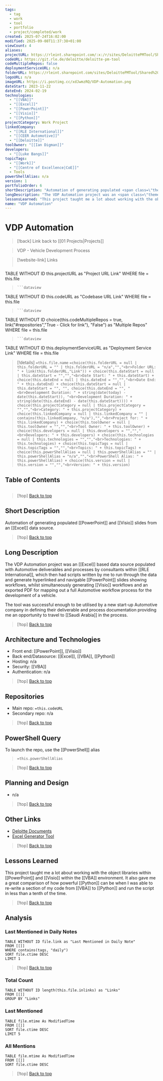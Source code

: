 ```yaml
---
tags:
  - tag
  - work
  - tool
  - portfolio
  - project/completed/work
created: 2025-07-24T16:02:00
modified: 2025-09-08T11:37:38+01:00
viewCount: 4
aliases:
projectURL: https://rleint.sharepoint.com/:x:/r/sites/DeloittePMTool/Shared%20Documents/CEER%20DevPlan.xlsb?d=w96a37936195d4126a22329f260501438&csf=1&web=1&e=Xm5aFR
codeURL: https://git.rle.de/deloitte/deloitte-pm-tool
codeMultipleRepos: false
deploymentServiceURL: n/a
folderURL: https://rleint.sharepoint.com/sites/DeloittePMTool/Shared%20Documents/Forms/AllItems.aspx
logoURL: n/a
imageURL: https://i.postimg.cc/xdJwmzRQ/VDP-Automation.png
dateStart: 2023-11-22
dateEnd: 2024-02-19
technologies:
  - "[[VBA]]"
  - "[[Excel]]"
  - "[[PowerPoint]]"
  - "[[Visio]]"
  - "[[Python]]"
projectCategory: Work Project
linkedCompany:
  - "[[RLE International]]"
  - "[[CEER Automotive]]"
  - "[[Deloitte]]"
toolOwner: "[[Ian Digman]]"
developers:
  - "[[Luke Bangs]]"
topicTags:
  - "[[Work]]"
  - "[[Centre of Excellence|CoE]]"
  - Tools
powerShellAlias: n/a
version: 1
portfolioOrder: 6
shortDescription: "Automation of generating populated <span class=\"theme-link\">PowerPoint</span> and <span class=\"theme-link\">Visio</span> slides from an <span class=\"theme-link\">Excel</span> data source."
longDescription: "The VDP Automation project was an <span class=\"theme-link\">Excel</span> based data source populated with Automotive deliverables and processes by consultants within <span class=\"theme-link\">RLE International</span>, which then had scripts written by me to run through the data and generate hyperlinked and navigable <span class=\"theme-link\">PowerPoint</span> slides showing workflows, whilst simultaneously generating <span class=\"theme-link\">Visio</span> workflows and an exported PDF for mapping out a full Automotive workflow process for the development of a vehicle.<br><br>The tool was successful enough to be utilised by a new start-up Automotive company in defining their deliverable and process documentation providing me an opportunity to travel to <span class=\"theme-link\">Saudi Arabia</span> in the process."
lessonsLearned: "This project taught me a lot about working with the object libraries within <span class=\"theme-link\">PowerPoint</span> and <span class=\"theme-link\">Visio</span> within the <span class=\"theme-link\">VBA</span> environment. It also gave me a great comparison of how powerful <span class=\"theme-link\">Python</span> can be when I was able to re-write a section of my code from <span class=\"theme-link\">VBA</span> to <span class=\"theme-link\">Python</span> and run the script in less than a tenth of the time."
name: "VDP Automation"
---
```

# VDP Automation

> [!back] Link back to [[01 Projects|Projects]]

> VDP - Vehicle Development Process

>[!website-link] Links
> ```dataview
TABLE WITHOUT ID this.projectURL as "Project URL Link"
WHERE file = this.file
>```
>```dataview
TABLE WITHOUT ID this.codeURL as "Codebase URL Link"
WHERE file = this.file
>```
>```dataview
TABLE WITHOUT ID choice(this.codeMultipleRepos = true, link("#repositories","True - Click for link"), "False") as "Multiple Repos"
WHERE file = this.file
>```
>```dataview
TABLE WITHOUT ID this.deploymentServiceURL as "Deployment Service Link"
WHERE file = this.file

>[!details]  `=this.file.name`
>`=choice(this.folderURL = null | this.folderURL = "" | this.folderURL = "n/a","","<br>Folder URL: " + link(this.folderURL,"Link")) + choice(this.dateStart = null | this.dateStart = "","","<br>Date Start: " + this.dateStart) + choice(this.dateEnd = null | this.dateEnd = "","","<br>Date End: " + this.dateEnd) + choice(this.dateStart = null | this.dateStart = "", "", choice(this.dateEnd = "", "<br>Development Duration: " + string(date(today) - date(this.dateStart)), "<br>Development Duration: " + string(date(this.dateEnd) - date(this.dateStart)))) + choice(this.projectCategory = null | this.projectCategory = "","","<br>Category: " + this.projectCategory) + choice(this.linkedCompany = null | this.linkedCompany = "" | contains(this.linkedCompany, "n/a"),"","<br>Project for: " + this.linkedCompany) + choice(this.toolOwner = null | this.toolOwner = "","","<br>Tool Owner: " + this.toolOwner) + choice(this.developers = null | this.developers = "","","<br>Developers: " + this.developers) + choice(this.technologies = null | this.technologies = "","","<br>Technologies: " + this.technologies) + choice(this.topicTags = null | this.topicTags = "","","<br>Topics: " + this.topicTags) + choice(this.powerShellAlias = null | this.powerShellAlias = "" | this.powerShellAlias = "n/a","","<br>PowerShell Alias: " + this.powerShellAlias) + choice(this.version = null | this.version = "","","<br>Version: " + this.version)`

## Table of Contents

```table-of-contents
```

>[!top] [Back to top](#Table%20of%20Contents)

## Short Description

Automation of generating populated [[PowerPoint]] and [[Visio]] slides from an [[Excel]] data source.

>[!top] [Back to top](#Table%20of%20Contents)

## Long Description

The VDP Automation project was an [[Excel]] based data source populated with Automotive deliverables and processes by consultants within [[RLE International]], which then had scripts written by me to run through the data and generate hyperlinked and navigable [[PowerPoint]] slides showing workflows, whilst simultaneously generating [[Visio]] workflows and an exported PDF for mapping out a full Automotive workflow process for the development of a vehicle.

The tool was successful enough to be utilised by a new start-up Automotive company in defining their deliverable and process documentation providing me an opportunity to travel to [[Saudi Arabia]] in the process.

>[!top] [Back to top](#Table%20of%20Contents)

## Architecture and Technologies

- Front end: [[PowerPoint]], [[Visio]]
- Back end/Datasource: [[Excel]], [[VBA]], [[Python]]
- Hosting: n/a
- Security: [[VBA]]
- Authentication: n/a

>[!top] [Back to top](#Table%20of%20Contents)

## Repositories

- Main repo: `=this.codeURL`
- Secondary repo: n/a

>[!top] [Back to top](#Table%20of%20Contents)

## PowerShell Query

To launch the repo, use the [[PowerShell]] alias 

> `=this.powerShellAlias`

>[!top] [Back to top](#Table%20of%20Contents)

## Planning and Design

- n/a

>[!top] [Back to top](#Table%20of%20Contents)

## Other Links

- [Deloitte Documents](https://rleint.sharepoint.com/:f:/r/sites/Deloitte/Freigegebene%20Dokumente/General?csf=1&web=1&e=37O9Sy)
- [Excel Generator Tool](https://rleint.sharepoint.com/:f:/r/sites/DeloittePMTool/Shared%20Documents/Excel%20Generator%20Tool?csf=1&web=1&e=lhVeB7)

>[!top] [Back to top](#Table%20of%20Contents)

## Lessons Learned

This project taught me a lot about working with the object libraries within [[PowerPoint]] and [[Visio]] within the [[VBA]] environment. It also gave me a great comparison of how powerful [[Python]] can be when I was able to re-write a section of my code from [[VBA]] to [[Python]] and run the script in less than a tenth of the time.

>[!top] [Back to top](#Table%20of%20Contents)

## Analysis

### Last Mentioned in Daily Notes

```dataview
TABLE WITHOUT ID file.link as "Last Mentioned in Daily Note"
FROM [[]]
WHERE contains(tags, "daily")
SORT file.ctime DESC
LIMIT 1
```

>[!top] [Back to top](#Table%20of%20Contents)

### Total Count

```dataview
TABLE WITHOUT ID length(this.file.inlinks) as "Links"
FROM [[]]
GROUP BY "Links"
```

### Last Mentioned

```dataview
TABLE file.mtime As ModifiedTime
FROM [[]]
SORT file.ctime DESC
LIMIT 5
```

### All Mentions

```dataview
TABLE file.mtime As ModifiedTime
FROM [[]]
SORT file.ctime DESC
```

>[!top] [Back to top](#Table%20of%20Contents)